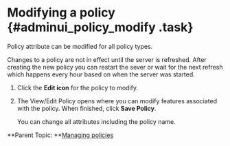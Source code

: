 # Modifying a policy {#adminui_policy_modify .task}

Policy attribute can be modified for all policy types.

Changes to a policy are not in effect until the server is refreshed. After creating the new policy you can restart the sever or wait for the next refresh which happens every hour based on when the server was started.

1.  Click the **Edit icon** for the policy to modify.

2.  The View/Edit Policy opens where you can modify features associated with the policy. When finished, click **Save Policy**.

    You can change all attributes including the policy name.


**Parent Topic:  **[Managing policies](adminui_policy_manage.md)

